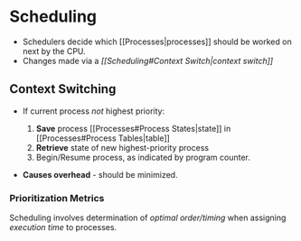 # Scheduling

- Schedulers decide which [[Processes|processes]] should be worked on next by the CPU.
- Changes made via a *[[Scheduling#Context Switch|context switch]]*

## Context Switching

- If current process *not* highest priority:
	1) **Save** process [[Processes#Process States|state]] in [[Processes#Process Tables|table]]
	2) **Retrieve** state of new highest-priority process
	3) Begin/Resume process, as indicated by program counter.

- **Causes overhead** - should be minimized.

### Prioritization Metrics

Scheduling involves determination of *optimal order/timing* when assigning *execution time* to processes. 